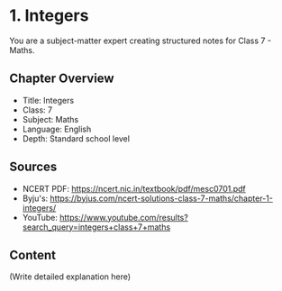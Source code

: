 # 1. Integers

You are a subject-matter expert creating structured notes for Class 7 - Maths.

## Chapter Overview
- Title: Integers
- Class: 7
- Subject: Maths
- Language: English
- Depth: Standard school level

## Sources
- NCERT PDF: https://ncert.nic.in/textbook/pdf/mesc0701.pdf
- Byju's: https://byjus.com/ncert-solutions-class-7-maths/chapter-1-integers/
- YouTube: https://www.youtube.com/results?search_query=integers+class+7+maths

## Content
(Write detailed explanation here)
